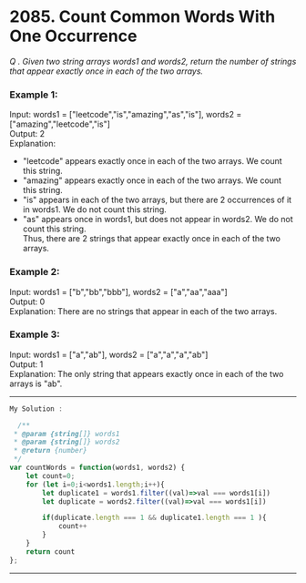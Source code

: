 # 2085. Count Common Words With One Occurrence

*Q . Given two string arrays words1 and words2, return the number of strings that appear exactly once in each of the two arrays.*
### Example 1:  
Input: words1 = ["leetcode","is","amazing","as","is"], words2 = ["amazing","leetcode","is"]  
Output: 2  
Explanation:  
- "leetcode" appears exactly once in each of the two arrays. We count this string.  
- "amazing" appears exactly once in each of the two arrays. We count this string.  
- "is" appears in each of the two arrays, but there are 2 occurrences of it in words1. We do not count this string.  
- "as" appears once in words1, but does not appear in words2. We do not count this string.  
Thus, there are 2 strings that appear exactly once in each of the two arrays.  
### Example 2:  
Input: words1 = ["b","bb","bbb"], words2 = ["a","aa","aaa"]  
Output: 0  
Explanation: There are no strings that appear in each of the two arrays.  
### Example 3:  
Input: words1 = ["a","ab"], words2 = ["a","a","a","ab"]  
Output: 1  
Explanation: The only string that appears exactly once in each of the two arrays is "ab".  

--------------------------------------------------------------------------------------------------------------------------
```javascript
My Solution :

  /**
 * @param {string[]} words1
 * @param {string[]} words2
 * @return {number}
 */
var countWords = function(words1, words2) {
    let count=0;
    for (let i=0;i<words1.length;i++){
        let duplicate1 = words1.filter((val)=>val === words1[i])
        let duplicate = words2.filter((val)=>val === words1[i])

        if(duplicate.length === 1 && duplicate1.length === 1 ){
            count++
        }
    }
    return count
};
```
----------------------------------------------------------------------------------------------------------------------------
